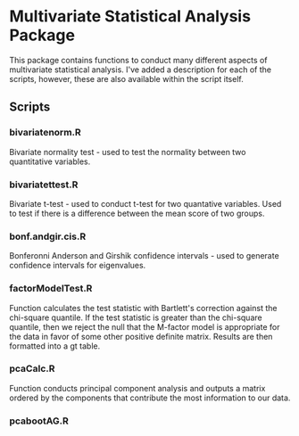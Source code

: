 # Multivariate Statistical Analysis Package

This package contains functions to conduct many different aspects of multivariate statistical analysis. I've added a description for each of the scripts, however, these are also available within the script itself.

## Scripts

### bivariatenorm.R

Bivariate normality test - used to test the normality between two quantitative variables.

### bivariatettest.R

Bivariate t-test - used to conduct t-test for two quantative variables. Used to test if there is a difference between the mean score of two groups.

### bonf.andgir.cis.R

Bonferonni Anderson and Girshik confidence intervals - used to generate confidence intervals for eigenvalues.

### factorModelTest.R

Function calculates the test statistic with Bartlett's correction against the chi-square quantile. If the test statistic is greater than the chi-square
quantile, then we reject the null that the M-factor model is appropriate for the data in favor of some other positive definite matrix. Results are then formatted into a gt table.

### pcaCalc.R

Function conducts principal component analysis and outputs a matrix ordered by the components that contribute the most information to our data.

### pcabootAG.R
